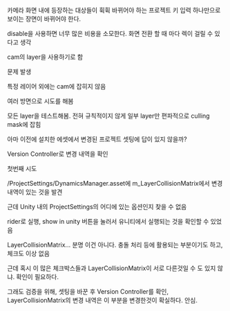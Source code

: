 ﻿카메라 화면 내에 등장하는 대상들이 휙휙 바뀌어야 하는 프로젝트
키 입력 하나만으로 보이는 장면이 바뀌어야 한다.

disable을 사용하면 너무 많은 비용을 소모한다. 화면 전환 할 때 마다 렉이 걸릴 수 있다고 생각

cam의 layer을 사용하기로 함

문제 발생

특정 레이어 외에는 cam에 잡히지 않음

여러 방면으로 시도를 해봄

모든 layer을 테스트해봄. 전혀 규칙적이지 않게 일부 layer만 편파적으로 culling mask에 잡힘

아마 이전에 설치한 에셋에서 변경된 프로젝트 셋팅에 답이 있지 않을까?

Version Controller로 변경 내역을 확인

첫번째 시도

/ProjectSettings/DynamicsManager.asset에 m_LayerCollisionMatrix에서 변경 내역이 있는 것을 발견

근데 Unity 내의 ProjectSettings의 어디에 있는 옵션인지 찾을 수 없음

rider로 실행, show in unity 버튼을 눌러서 유니티에서 실행되는 것을 확인할 수 있었음

LayerCollisionMatrix... 분명 이건 아니다. 충돌 처리 등에 활용되는 부분이기도 하고, 체크도 이상 없음

근데 혹시 이 많은 체크박스들과 LayerCollisionMatrix이 서로 다른것일 수 도 있지 않냐. 확인이 필요하다.

그래도 검증을 위해, 셋팅을 바꾼 후 Version Controller를 확인, LayerCollisionMatrix의 변경 내역은 이 부분을 변경한것이 확실하다. 안심.
